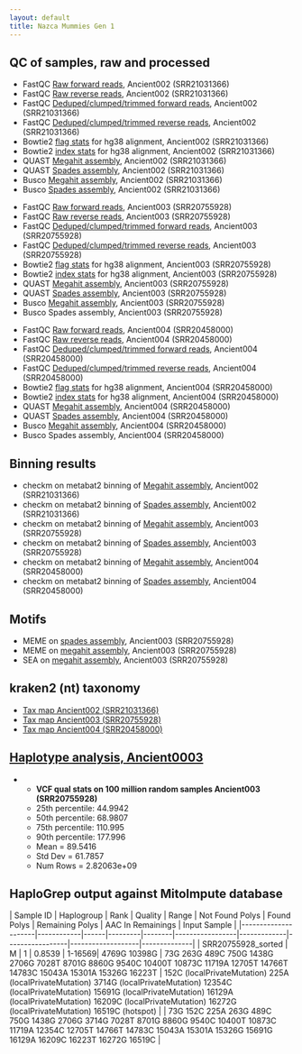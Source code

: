 ```yaml
---
layout: default
title: Nazca Mummies Gen 1
---
```


<h2>QC of samples, raw and processed</h2>
<ul>
	<li>FastQC <a href="SRR21031366_1_fastqc.html">Raw forward reads</a>, Ancient002 (SRR21031366)</li>
	<li>FastQC <a href="SRR21031366_2_fastqc.html">Raw reverse reads</a>, Ancient002 (SRR21031366)</li>
	<li>FastQC <a href="SRR21031366_R1_dedup_trimmed_paired_fastqc.html">Deduped/clumped/trimmed forward reads</a>, Ancient002 (SRR21031366)</li>
	<li>FastQC <a href="SRR21031366_R2_dedup_trimmed_paired_fastqc.html">Deduped/clumped/trimmed reverse reads</a>, Ancient002 (SRR21031366)</li>
	<li>Bowtie2 <a href="SRR21031366_sorted_flagstat.txt">flag stats</a> for hg38 alignment, Ancient002 (SRR21031366)</li>
	<li>Bowtie2 <a href="SRR21031366_sorted_idxstats.txt">index stats</a> for hg38 alignment, Ancient002 (SRR21031366)</li>
	<li>QUAST <a href="SRR21031366_megahit_quast/SRR21031366_megahit_QUAST_HTML_report_html.html">Megahit assembly</a>, Ancient002 (SRR21031366)</li>
	<li>QUAST <a href="SRR21031366_spades_quast/Quast_on_data_21__HTML_report_html.html">Spades assembly</a>, Ancient002 (SRR21031366)</li>
	<li>Busco <a href="SRR21031366_megahit_contigs__busco_short_summary.txt">Megahit assembly</a>, Ancient002 (SRR21031366)</li>
	<li>Busco <a href="SRR21031366_spades__busco_short_summary.txt">Spades assembly</a>, Ancient002 (SRR21031366)</li>
</ul>

<ul>
	<li>FastQC <a href="SRR20755928_1_fastqc.html">Raw forward reads</a>, Ancient003 (SRR20755928)</li>
	<li>FastQC <a href="SRR20755928_2_fastqc.html">Raw reverse reads</a>, Ancient003 (SRR20755928)</li>
	<li>FastQC <a href="SRR20755928_1_dedup_fastqc.html">Deduped/clumped/trimmed forward reads</a>, Ancient003 (SRR20755928)</li>
	<li>FastQC <a href="SRR20755928_2_dedup_fastqc.html">Deduped/clumped/trimmed reverse reads</a>, Ancient003 (SRR20755928)</li>
	<li>Bowtie2 <a href="SRR20755928_sorted_flagstat.txt">flag stats</a> for hg38 alignment, Ancient003 (SRR20755928)</li>
	<li>Bowtie2 <a href="SRR20755928_sorted_idxstats.txt">index stats</a> for hg38 alignment, Ancient003 (SRR20755928)</li>
	<li>QUAST <a href="SRR20755928_megahit_contigs__HTML_report_html.html">Megahit assembly</a>, Ancient003 (SRR20755928)</li>
	<li>QUAST <a href="Quast_on_SRR20755928_spades_contigs__HTML_report_html.html">Spades assembly</a>, Ancient003 (SRR20755928)</li>
	<li>Busco <a href="SRR20755928_megahit_contigs__busco_short_summary.txt">Megahit assembly</a>, Ancient003 (SRR20755928)</li>
	<li>Busco Spades assembly, Ancient003 (SRR20755928)</li>
</ul>

<ul>
	<li>FastQC <a href="SRR20458000_1_fastqc.html">Raw forward reads</a>, Ancient004 (SRR20458000)</li>
	<li>FastQC <a href="SRR20458000_2_fastqc.html">Raw reverse reads</a>, Ancient004 (SRR20458000)</li>
	<li>FastQC <a href="SRR20458000_1_dedup_trimmed_paired_fastqc.html">Deduped/clumped/trimmed forward reads</a>, Ancient004 (SRR20458000)</li>
	<li>FastQC <a href="SRR20458000_1_dedup_trimmed_paired_fastqc.html">Deduped/clumped/trimmed reverse reads</a>, Ancient004 (SRR20458000)</li>
	<li>Bowtie2 <a href="SRR20458000_sorted_flagstat.txt">flag stats</a> for hg38 alignment, Ancient004 (SRR20458000)</li>
	<li>Bowtie2 <a href="SRR20458000_sorted_idxstats.txt">index stats</a> for hg38 alignment, Ancient004 (SRR20458000)</li>
	<li>QUAST <a href="SRR20458000_megahit_contigs__HTML_report_html.html">Megahit assembly</a>, Ancient004 (SRR20458000)</li>
	<li>QUAST <a href="SRR20458000_spades_contigs__HTML_report/Quast_on_SRR20458000_spades_contigs__HTML_report_html.html">Spades assembly</a>, Ancient004 (SRR20458000)</li>
	<li>Busco <a href="SRR20458000_megahit_contigs__busco_short_summary.txt">Megahit assembly</a>, Ancient004 (SRR20458000)</li>
	<li>Busco Spades assembly, Ancient004 (SRR20458000)</li>

</ul>

<h2>Binning results</h2>
<ul>
	<li>checkm on metabat2 binning of <a href="SRR21031366_megahit_metabat2_checkm.txt">Megahit assembly</a>, Ancient002 (SRR21031366)</li>
	<li>checkm on metabat2 binning of <a href="SRR21031366_spades_metabat2_checkm.txt">Spades assembly</a>, Ancient002 (SRR21031366)</li>
	<li>checkm on metabat2 binning of <a href="SRR20758928_megahit_metabat2_checkm.txt">Megahit assembly</a>, Ancient003 (SRR20755928)</li>
	<li>checkm on metabat2 binning of <a href="SRR20758928_spades_metabat2_checkm.txt">Spades assembly</a>, Ancient003 (SRR20755928)</li>
	<li>checkm on metabat2 binning of <a href="SRR20458000_megahit_metabat2_checkm.txt">Megahit assembly</a>, Ancient004 (SRR20458000)</li>
	<li>checkm on metabat2 binning of <a href="SRR20458000_spades_metabat2_checkm.txt">Spades assembly</a>, Ancient004 (SRR20458000)</li>
</ul>

<h2>Motifs</h2>
<ul>
	<li>MEME on <a href="SRR20755928_spades_meme_out/meme.html">spades assembly</a>, Ancient003 (SRR20755928)</li>
	<li>MEME on <a href="SRR20755928_megahit_meme_out/meme.html">megahit assembly</a>, Ancient003 (SRR20755928)</li>
	<li>SEA on <a href="SRR20755928_megahit_sea_out/sea.html">megahit assembly</a>, Ancient003 (SRR20755928)</li>
</ul>


<h2>kraken2 (nt) taxonomy</h2>
<ul>
	<li><a href="SRR21031366_krona.html">Tax map Ancient002 (SRR21031366)</a></li>
	<li><a href="SRR20755928_krona.html">Tax map Ancient003 (SRR20755928)</a></li>
	<li><a href="SRR20458000_krona.html">Tax map Ancient004 (SRR20458000)</a></li>
</ul>

<h2><a target="_new" href="https://github.com/VerbalCant/peru_mummy_pipeline/blob/main/haplotype_analysis_workflow.sh">Haplotype analysis, Ancient0003</a></h2>
<ul>
	<li>
		<ul>
			<li><strong>VCF qual stats on 100 million random samples Ancient003 (SRR20755928)</strong></li>
			<li>25th percentile: 44.9942</li>
			<li>50th percentile: 68.9807</li>
			<li>75th percentile: 110.995</li>
			<li>90th percentile: 177.996</li>
			<li>Mean = 89.5416</li>
			<li>Std Dev = 61.7857</li>
			<li>Num Rows = 2.82063e+09</li>
		</ul>
	</li>
</ul>

<h2>HaploGrep output against MitoImpute database</h2>
| Sample ID           | Haplogroup | Rank | Quality | Range  | Not Found Polys | Found Polys | Remaining Polys | AAC In Remainings | Input Sample |
|---------------------|------------|------|---------|--------|-----------------|-------------|-----------------|-------------------|--------------|
| SRR20755928_sorted  | M          | 1    | 0.8539  | 1-16569| 4769G 10398G    | 73G 263G 489C 750G 1438G 2706G 7028T 8701G 8860G 9540C 10400T 10873C 11719A 12705T 14766T 14783C 15043A 15301A 15326G 16223T | 152C (localPrivateMutation) 225A (localPrivateMutation) 3714G (localPrivateMutation) 12354C (localPrivateMutation) 15691G (localPrivateMutation) 16129A (localPrivateMutation) 16209C (localPrivateMutation) 16272G (localPrivateMutation) 16519C (hotspot) | | 73G 152C 225A 263G 489C 750G 1438G 2706G 3714G 7028T 8701G 8860G 9540C 10400T 10873C 11719A 12354C 12705T 14766T 14783C 15043A 15301A 15326G 15691G 16129A 16209C 16223T 16272G 16519C |


